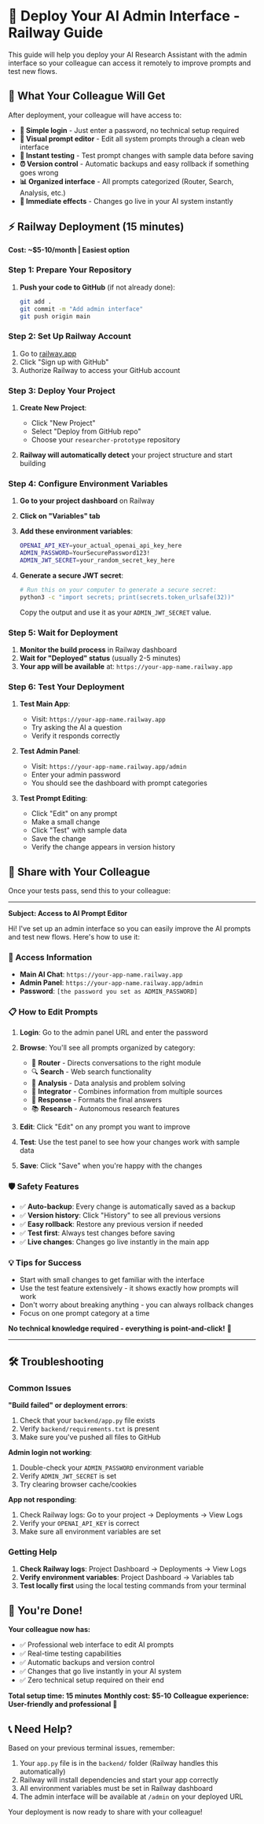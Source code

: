 # 🚀 Deploy Your AI Admin Interface - Railway Guide

This guide will help you deploy your AI Research Assistant with the admin interface so your colleague can access it remotely to improve prompts and test new flows.

## 🎯 What Your Colleague Will Get

After deployment, your colleague will have access to:
- **🔐 Simple login** - Just enter a password, no technical setup required
- **📝 Visual prompt editor** - Edit all system prompts through a clean web interface
- **🧪 Instant testing** - Test prompt changes with sample data before saving
- **⏰ Version control** - Automatic backups and easy rollback if something goes wrong
- **📊 Organized interface** - All prompts categorized (Router, Search, Analysis, etc.)
- **💾 Immediate effects** - Changes go live in your AI system instantly

## ⚡ Railway Deployment (15 minutes)

**Cost: ~$5-10/month | Easiest option**

### Step 1: Prepare Your Repository

1. **Push your code to GitHub** (if not already done):
   ```bash
   git add .
   git commit -m "Add admin interface"
   git push origin main
   ```

### Step 2: Set Up Railway Account

1. Go to [railway.app](https://railway.app)
2. Click "Sign up with GitHub"
3. Authorize Railway to access your GitHub account

### Step 3: Deploy Your Project

1. **Create New Project**:
   - Click "New Project"
   - Select "Deploy from GitHub repo"
   - Choose your `researcher-prototype` repository

2. **Railway will automatically detect** your project structure and start building

### Step 4: Configure Environment Variables

1. **Go to your project dashboard** on Railway
2. **Click on "Variables" tab**
3. **Add these environment variables**:

   ```bash
   OPENAI_API_KEY=your_actual_openai_api_key_here
   ADMIN_PASSWORD=YourSecurePassword123!
   ADMIN_JWT_SECRET=your_random_secret_key_here
   ```

4. **Generate a secure JWT secret**:
   ```bash
   # Run this on your computer to generate a secure secret:
   python3 -c "import secrets; print(secrets.token_urlsafe(32))"
   ```
   Copy the output and use it as your `ADMIN_JWT_SECRET` value.

### Step 5: Wait for Deployment

1. **Monitor the build process** in Railway dashboard
2. **Wait for "Deployed" status** (usually 2-5 minutes)
3. **Your app will be available** at: `https://your-app-name.railway.app`

### Step 6: Test Your Deployment

1. **Test Main App**:
   - Visit: `https://your-app-name.railway.app`
   - Try asking the AI a question
   - Verify it responds correctly

2. **Test Admin Panel**:
   - Visit: `https://your-app-name.railway.app/admin`
   - Enter your admin password
   - You should see the dashboard with prompt categories

3. **Test Prompt Editing**:
   - Click "Edit" on any prompt
   - Make a small change
   - Click "Test" with sample data
   - Save the change
   - Verify the change appears in version history

## 🔗 Share with Your Colleague

Once your tests pass, send this to your colleague:

---

**Subject: Access to AI Prompt Editor**

Hi! I've set up an admin interface so you can easily improve the AI prompts and test new flows. Here's how to use it:

### 🔗 Access Information
- **Main AI Chat**: `https://your-app-name.railway.app`
- **Admin Panel**: `https://your-app-name.railway.app/admin`
- **Password**: `[the password you set as ADMIN_PASSWORD]`

### 📋 How to Edit Prompts

1. **Login**: Go to the admin panel URL and enter the password
2. **Browse**: You'll see all prompts organized by category:
   - 🚦 **Router** - Directs conversations to the right module
   - 🔍 **Search** - Web search functionality
   - 🔬 **Analysis** - Data analysis and problem solving
   - 🔗 **Integrator** - Combines information from multiple sources
   - 💬 **Response** - Formats the final answers
   - 📚 **Research** - Autonomous research features

3. **Edit**: Click "Edit" on any prompt you want to improve
4. **Test**: Use the test panel to see how your changes work with sample data
5. **Save**: Click "Save" when you're happy with the changes

### 🛡️ Safety Features
- ✅ **Auto-backup**: Every change is automatically saved as a backup
- ✅ **Version history**: Click "History" to see all previous versions
- ✅ **Easy rollback**: Restore any previous version if needed
- ✅ **Test first**: Always test changes before saving
- ✅ **Live changes**: Changes go live instantly in the main app

### 💡 Tips for Success
- Start with small changes to get familiar with the interface
- Use the test feature extensively - it shows exactly how prompts will work
- Don't worry about breaking anything - you can always rollback changes
- Focus on one prompt category at a time

**No technical knowledge required - everything is point-and-click!** 🎉

---

## 🛠️ Troubleshooting

### Common Issues

**"Build failed" or deployment errors**:
1. Check that your `backend/app.py` file exists
2. Verify `backend/requirements.txt` is present
3. Make sure you've pushed all files to GitHub

**Admin login not working**:
1. Double-check your `ADMIN_PASSWORD` environment variable
2. Verify `ADMIN_JWT_SECRET` is set
3. Try clearing browser cache/cookies

**App not responding**:
1. Check Railway logs: Go to your project → Deployments → View Logs
2. Verify your `OPENAI_API_KEY` is correct
3. Make sure all environment variables are set

### Getting Help

1. **Check Railway logs**: Project Dashboard → Deployments → View Logs
2. **Verify environment variables**: Project Dashboard → Variables tab
3. **Test locally first** using the local testing commands from your terminal

## 🎉 You're Done!

**Your colleague now has:**
- ✅ Professional web interface to edit AI prompts
- ✅ Real-time testing capabilities
- ✅ Automatic backups and version control
- ✅ Changes that go live instantly in your AI system
- ✅ Zero technical setup required on their end

**Total setup time: 15 minutes**
**Monthly cost: $5-10**
**Colleague experience: User-friendly and professional** 🚀

## 📞 Need Help?

Based on your previous terminal issues, remember:
1. Your `app.py` file is in the `backend/` folder (Railway handles this automatically)
2. Railway will install dependencies and start your app correctly
3. All environment variables must be set in Railway dashboard
4. The admin interface will be available at `/admin` on your deployed URL

Your deployment is now ready to share with your colleague! 